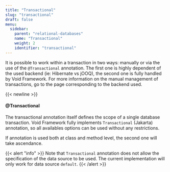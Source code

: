 ```yaml
---
title: "Transactional"
slug: "transactional"
draft: false
menu:
  sidebar:
    parent: "relational-databases"
    name: "Transactional"
    weight: 2
    identifier: "transactional"
---
```


It is possible to work within a transaction in two ways: manually or via the use of the `@Transactional` annotation. The first one is highly dependent of the used backend (ie: Hibernate vs jOOQ), the second one is fully handled by Void Framework. For more information on the manual management of transactions, go to the page corresponding to the backend used.



{{< newline >}}
#### @Transactional
The transactional annotation itself defines the scope of a single database transaction. Void Framework fully implements `Transactional` (Jakarta) annotation, so all availables options can be used without any restrictions.

If annotation is used both at class and method level, the second one will take ascendance.

{{< alert "info" >}}
Note that <code>Transactional</code> annotation does not allow the specification of the data source to be used. The current implementation will only work for data source <code>default</code>.
{{< /alert >}}

